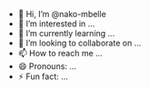 - 👋 Hi, I’m @nako-mbelle
- 👀 I’m interested in ...
- 🌱 I’m currently learning ...
- 💞️ I’m looking to collaborate on ...
- 📫 How to reach me ...
- 😄 Pronouns: ...
- ⚡ Fun fact: ...

<!---
nako-mbelle/nako-mbelle is a ✨ special ✨ repository because its `README.md` (this file) appears on your GitHub profile.
You can click the Preview link to take a look at your changes.
--->
